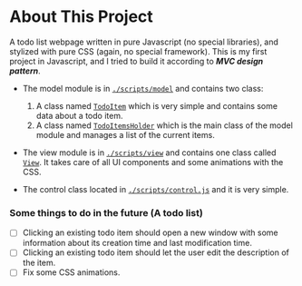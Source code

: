 # About This Project
A todo list webpage written in pure Javascript (no special libraries), and stylized with pure CSS (again, no special framework).
This is my first project in Javascript, and I tried to build it according to _**MVC design pattern**_.
* The model module is in [`./scripts/model`](./scripts/model) and contains two class:
    1. A class named [`TodoItem`](./scripts/model/TodoItem.js) which is very simple and contains some data about a todo item. 
    2. A class named [`TodoItemsHolder`](./scripts/model/TodoItemsHolder.js) which is the main class of the model module and manages a list of the current items.
    
* The view module is in [`./scripts/view`](./scripts/view) and contains one class called [`View`](./scripts/view/view.js). It takes care of all UI components and some animations with the CSS.
* The control class located in [`./scripts/control.js`](./scripts/control.js) and it is very simple.

### Some things to do in the future (A todo list)
- [ ] Clicking an existing todo item should open a new window with some information about its creation time and last modification time.
- [ ] Clicking an existing todo item should let the user edit the description of the item.
- [ ] Fix some CSS animations.

